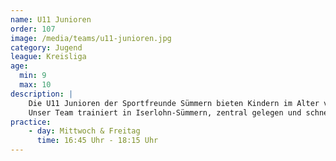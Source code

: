 ```yaml
---
name: U11 Junioren
order: 107
image: /media/teams/u11-junioren.jpg
category: Jugend
league: Kreisliga
age:
  min: 9
  max: 10
description: |
    Die U11 Junioren der Sportfreunde Sümmern bieten Kindern im Alter von 9-10 Jahren die perfekte Möglichkeit, Fußball spielerisch zu lernen und sich sportlich weiterzuentwickeln.
    Unser Team trainiert in Iserlohn-Sümmern, zentral gelegen und schnell erreichbar aus Menden, Hemer und der Iserlohner Innenstadt.
practice:
    - day: Mittwoch & Freitag
      time: 16:45 Uhr - 18:15 Uhr
---
```

